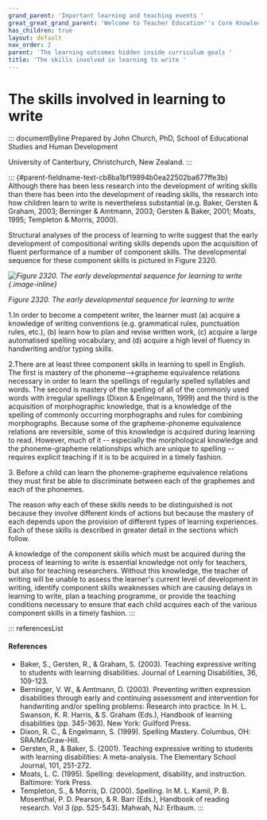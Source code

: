 ```yaml
---
grand_parent: 'Important learning and teaching events '
great_great_grand_parent: 'Welcome to Teacher Education''s Core Knowledge and Skills.'
has_children: true
layout: default
nav_order: 2
parent: 'The learning outcomes hidden inside curriculum goals '
title: 'The skills involved in learning to write '
---
```

# The skills involved in learning to write 


::: documentByline
Prepared by John Church, PhD, School of Educational Studies and Human
Development

University of Canterbury, Christchurch, New Zealand.
:::

::: {#parent-fieldname-text-cb8ba1bf19894b0ea22502ba677ffe3b}
Although there has been less research into the development of writing
skills than there has been into the development of reading skills, the
research into how children learn to write is nevertheless substantial
(e.g. Baker, Gersten & Graham, 2003; Berninger & Amtmann, 2003; Gersten
& Baker, 2001; Moats, 1995; Templeton & Morris, 2000).

Structural analyses of the process of learning to write suggest that the
early development of compositional writing skills depends upon the
acquisition of fluent performance of a number of component skills. The
developmental sequence for these component skills is pictured in Figure
2320.

*![Figure 2320. The early developmental sequence for learning to
write](../../../../../assets/images/TECKSFig2320.png "Figure 2320. The early developmental sequence for learning to write"){.image-inline}*

*Figure 2320. The early developmental sequence for learning to write*

1.In order to become a competent writer, the learner must (a) acquire a
knowledge of writing conventions (e.g. grammatical rules, punctuation
rules, etc.), (b) learn how to plan and revise written work, (c) acquire
a large automatised spelling vocabulary, and (d) acquire a high level of
fluency in handwriting and/or typing skills.

2.There are at least three component skills in learning to spell in
English. The first is mastery of the phoneme--\>grapheme equivalence
relations necessary in order to learn the spellings of regularly spelled
syllables and words. The second is mastery of the spelling of all of the
commonly used words with irregular spellings (Dixon & Engelmann, 1999)
and the third is the acquisition of morphographic knowledge, that is a
knowledge of the spelling of commonly occurring morphographs and rules
for combining morphographs. Because some of the grapheme-phoneme
equivalence relations are reversible, some of this knowledge is acquired
during learning to read. However, much of it -- especially the
morphological knowledge and the phoneme-grapheme relationships which are
unique to spelling -- requires explicit teaching if it is to be acquired
in a timely fashion.

3\. Before a child can learn the phoneme-grapheme equivalence relations
they must first be able to discriminate between each of the graphemes
and each of the phonemes.

The reason why each of these skills needs to be distinguished is not
because they involve different kinds of actions but because the mastery
of each depends upon the provision of different types of learning
experiences. Each of these skills is described in greater detail in the
sections which follow.

A knowledge of the component skills which must be acquired during the
process of learning to write is essential knowledge not only for
teachers, but also for teaching researchers. Without this knowledge, the
teacher of writing will be unable to assess the learner's current level
of development in writing, identify component skills weaknesses which
are causing delays in learning to write, plan a teaching programme, or
provide the teaching conditions necessary to ensure that each child
acquires each of the various component skills in a timely fashion.
:::

::: referencesList
#### References

-   Baker, S., Gersten, R., & Graham, S. (2003). Teaching expressive
    writing to students with learning disabilities. Journal of Learning
    Disabilities, 36, 109-123.
-   Berninger, V. W., & Amtmann, D. (2003). Preventing written
    expression disabilities through early and continuing assessment and
    intervention for handwriting and/or spelling problems: Research into
    practice. In H. L. Swanson, K. R. Harris, & S. Graham (Eds.),
    Handbook of learning disabilities (pp. 345-363). New York: Guilford
    Press.
-   Dixon, R. C., & Engelmann, S. (1999). Spelling Mastery. Columbus,
    OH: SRA/McGraw-Hill.
-   Gersten, R., & Baker, S. (2001). Teaching expressive writing to
    students with learning disabilities: A meta-analysis. The Elementary
    School Journal, 101, 251-272.
-   Moats, L. C. (1995). Spelling: development, disability, and
    instruction. Baltimore: York Press.
-   Templeton, S., & Morris, D. (2000). Spelling. In M. L. Kamil, P. B.
    Mosenthal, P. D. Pearson, & R. Barr (Eds.), Handbook of reading
    research. Vol 3 (pp. 525-543). Mahwah, NJ: Erlbaum.
:::
